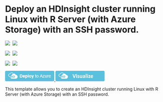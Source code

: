 # Deploy an HDInsight cluster running Linux with R Server (with Azure Storage) with an SSH password.

<IMG SRC="https://azbotstorage.blob.core.windows.net/badges/101-hdinsight-rserver/PublicLastTestDate.svg" />&nbsp;
<IMG SRC="https://azbotstorage.blob.core.windows.net/badges/101-hdinsight-rserver/PublicDeployment.svg" />&nbsp;

<IMG SRC="https://azbotstorage.blob.core.windows.net/badges/101-hdinsight-rserver/FairfaxLastTestDate.svg" />&nbsp;
<IMG SRC="https://azbotstorage.blob.core.windows.net/badges/101-hdinsight-rserver/FairfaxDeployment.svg" />&nbsp;

<IMG SRC="https://azbotstorage.blob.core.windows.net/badges/101-hdinsight-rserver/BestPracticeResult.svg" />&nbsp;
<IMG SRC="https://azbotstorage.blob.core.windows.net/badges/101-hdinsight-rserver/CredScanResult.svg" />&nbsp;

<a href="https://portal.azure.com/#create/Microsoft.Template/uri/https%3A%2F%2Fraw.githubusercontent.com%2FAzure%2Fazure-quickstart-templates%2Fmaster%2F101-hdinsight-rserver%2Fazuredeploy.json" target="_blank">
    <img src="https://raw.githubusercontent.com/Azure/azure-quickstart-templates/master/1-CONTRIBUTION-GUIDE/images/deploytoazure.png"/>
</a>
<a href="http://armviz.io/#/?load=https%3A%2F%2Fraw.githubusercontent.com%2FAzure%2Fazure-quickstart-templates%2Fmaster%2Fhdinsight-rserver%2Fazuredeploy.json" target="_blank">
    <img src="https://raw.githubusercontent.com/Azure/azure-quickstart-templates/master/1-CONTRIBUTION-GUIDE/images/visualizebutton.png"/>
</a>

This template allows you to create an HDInsight cluster running Linux with R Server (with Azure Storage) with an SSH password.
